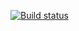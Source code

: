 [![Build status](https://ci.appveyor.com/api/projects/status/9gg1c9huqq7bgxt7?svg=true)](https://ci.appveyor.com/project/Maden51/forin)